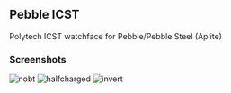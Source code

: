 ## Pebble ICST

Polytech ICST watchface for Pebble/Pebble Steel (Aplite)

### Screenshots

![nobt](http://git.dynadan.ru:50506/dAN0n/pebble-icst/raw/master/screenshots/nobt.png "Full charged without BT")
![halfcharged](http://git.dynadan.ru:50506/dAN0n/pebble-icst/raw/master/screenshots/halfcharged.png "Half charged with BT")
![invert](http://git.dynadan.ru:50506/dAN0n/pebble-icst/raw/master/screenshots/invert.png "Invert colors")